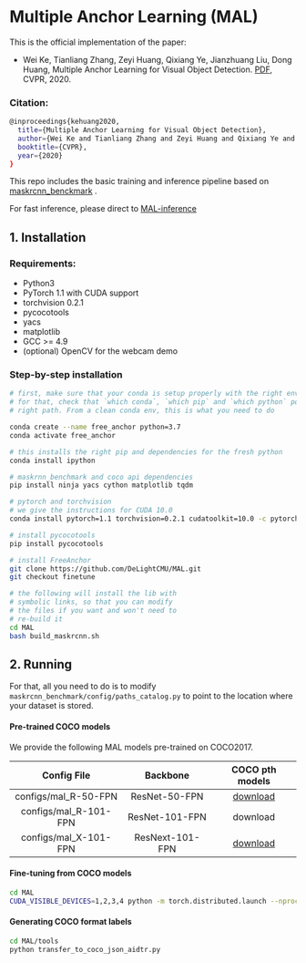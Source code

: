 # Multiple Anchor Learning (MAL)

This is the official implementation of the paper: 
- Wei Ke, Tianliang Zhang, Zeyi Huang, Qixiang Ye, Jianzhuang Liu, Dong Huang, Multiple Anchor Learning for Visual Object Detection. [PDF](https://openaccess.thecvf.com/content_CVPR_2020/papers/Ke_Multiple_Anchor_Learning_for_Visual_Object_Detection_CVPR_2020_paper.pdf), CVPR, 2020. 

### Citation: 

```bash
@inproceedings{kehuang2020,
  title={Multiple Anchor Learning for Visual Object Detection},
  author={Wei Ke and Tianliang Zhang and Zeyi Huang and Qixiang Ye and Jianzhuang Liu and Dong Huang},
  booktitle={CVPR},
  year={2020}
}
```

This repo includes the basic training and inference pipeline based on [maskrcnn_benckmark](https://github.com/facebookresearch/maskrcnn-benchmark) . 

For fast inference, please direct to [MAL-inference]( https://github.com/DeLightCMU/MAL-inference)


## 1. Installation

### Requirements:
- Python3
- PyTorch 1.1 with CUDA support
- torchvision 0.2.1
- pycocotools
- yacs
- matplotlib
- GCC >= 4.9
- (optional) OpenCV for the webcam demo


### Step-by-step installation

```bash
# first, make sure that your conda is setup properly with the right environment
# for that, check that `which conda`, `which pip` and `which python` points to the
# right path. From a clean conda env, this is what you need to do

conda create --name free_anchor python=3.7
conda activate free_anchor

# this installs the right pip and dependencies for the fresh python
conda install ipython

# maskrnn_benchmark and coco api dependencies
pip install ninja yacs cython matplotlib tqdm

# pytorch and torchvision
# we give the instructions for CUDA 10.0
conda install pytorch=1.1 torchvision=0.2.1 cudatoolkit=10.0 -c pytorch

# install pycocotools
pip install pycocotools

# install FreeAnchor
git clone https://github.com/DeLightCMU/MAL.git
git checkout finetune

# the following will install the lib with
# symbolic links, so that you can modify
# the files if you want and won't need to
# re-build it
cd MAL
bash build_maskrcnn.sh
```

## 2. Running

For that, all you need to do is to modify `maskrcnn_benchmark/config/paths_catalog.py` to point to the location where your dataset is stored.

#### Pre-trained COCO models
We provide the following MAL models pre-trained on COCO2017. 

| Config File              | Backbone                | COCO pth models |
| :----------------------: | :---------------------: | :------------:  |
| configs/mal_R-50-FPN     | ResNet-50-FPN           | [download](https://cmu.box.com/s/f70ewy7fh66bsb551v44hfskehgz07z3)   |
| configs/mal_R-101-FPN    | ResNet-101-FPN          | download   |
| configs/mal_X-101-FPN    | ResNext-101-FPN         | [download](https://cmu.box.com/s/5bgax4gqsyvv31w5uhwrywmvvikathnn)   |


#### Fine-tuning from COCO models

```bash
cd MAL
CUDA_VISIBLE_DEVICES=1,2,3,4 python -m torch.distributed.launch --nproc_per_node=4 tools/train_net.py --config-file ./configs/MAL_R-50-FPN_e2e.yaml SOLVER.IMS_PER_BATCH 4 MODEL.WEIGHT path_to_pretrained_model
```


#### Generating COCO format labels

```bash
cd MAL/tools
python transfer_to_coco_json_aidtr.py
```
